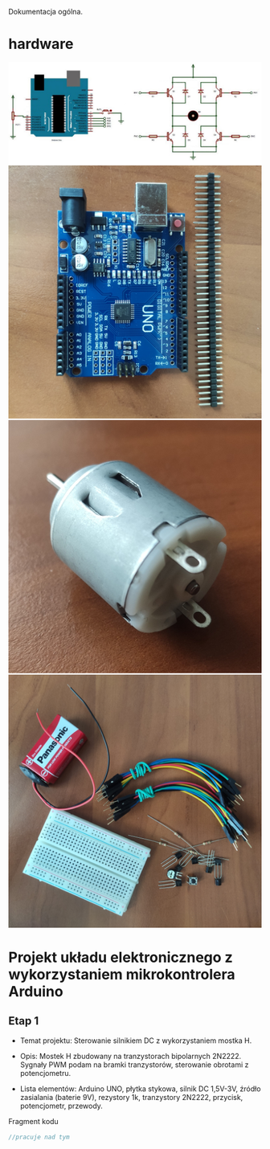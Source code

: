 Dokumentacja ogólna.

# hardware

![img](./schemat_4tranz.jpg)
![img](./Arduino_Uno.jpg)
![img](./Silnik_DC.jpg)
![img](./Pozostale_Elementy.jpg)

# Projekt układu elektronicznego z wykorzystaniem mikrokontrolera Arduino

## Etap 1

-   Temat projektu:
    Sterowanie silnikiem DC z wykorzystaniem mostka H.

-   Opis: 
    Mostek H zbudowany na tranzystorach bipolarnych 2N2222.
    Sygnały PWM podam na bramki tranzystorów, sterowanie obrotami z potencjometru.

-   Lista elementów: 
    Arduino UNO, 
    płytka stykowa, 
    silnik DC 1,5V-3V, 
    źródło zasialania (baterie 9V), 
    rezystory 1k, 
    tranzystory 2N2222, 
    przycisk, 
    potencjometr, 
    przewody.

Fragment kodu

```cpp
//pracuje nad tym
```